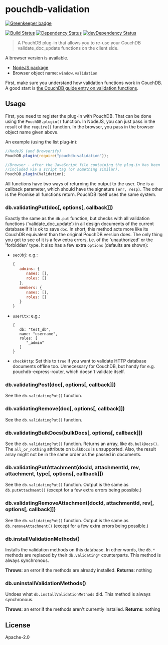 pouchdb-validation
==================

[![Greenkeeper badge](https://badges.greenkeeper.io/pouchdb/pouchdb-validation.svg)](https://greenkeeper.io/)

[![Build Status](https://travis-ci.org/pouchdb/pouchdb-validation.svg?branch=master)](https://travis-ci.org/pouchdb/pouchdb-validation)
[![Dependency Status](https://david-dm.org/pouchdb/pouchdb-validation.svg)](https://david-dm.org/pouchdb/pouchdb-validation)
[![devDependency Status](https://david-dm.org/pouchdb/pouchdb-validation/dev-status.svg)](https://david-dm.org/pouchdb/pouchdb-validation#info=devDependencies)

> A PouchDB plug-in that allows you to re-use your CouchDB validate_doc_update functions on the client side.

A browser version is available.

- [NodeJS package](https://www.npmjs.org/package/pouchdb-validation)
- Browser object name: ``window.validation``

First, make sure you understand how validation functions work in CouchDB. A good
start is [the CouchDB guide entry on validation functions](http://guide.couchdb.org/draft/validation.html).

Usage
-----

First, you need to register the plug-in with PouchDB. That can be done using the
``PouchDB.plugin()`` function. In NodeJS, you can just pass in the result of the
``require()`` function. In the browser, you pass in the browser object name
given above.

An example (using the list plug-in):

```javascript
//NodeJS (and Browserify)
PouchDB.plugin(require("pouchdb-validation"));

//Browser - after the JavaScript file containing the plug-in has been
//included via a script tag (or something similar).
PouchDB.plugin(Validation);
```

All functions have two ways of returning the output to the user. One is
a callback parameter, which should have the signature ``(err, resp)``.
The other is the Promise all functions return. PouchDB itself uses the
same system.

### db.validatingPut(doc[, options[, callback]])
Exactly the same as the ``db.put`` function, but checks with all validation
functions ('validate_doc_update') in all design documents of the current
database if it is ok to save ``doc``. In short, this method acts more like its
CouchDB equivalent than the original PouchDB version does. The only thing you
get to see of it is a few extra errors, i.e. of the 'unauthorized' or the
'forbidden' type. It also has a few extra ``options`` (defaults are shown):

- ``secObj``: e.g.:

  ```javascript
  {
     admins: {
        names: [],
        roles: []
     },
     members: {
        names: [],
        roles: []
     }
  }
  ```

- ``userCtx``: e.g.:

  ```javascript:
  {
     db: "test_db",
     name: "username",
     roles: [
        "_admin"
     ]
  }
  ```

- ``checkHttp``: Set this to ``true`` if you want to validate HTTP database
  documents offline too. Unnecessary for CouchDB, but handy for e.g.
  pouchdb-express-router, which doesn't validate itself.

### db.validatingPost(doc[, options[, callback]])

See the ``db.validatingPut()`` function.

### db.validatingRemove(doc[, options[, callback]])

See the ``db.validatingPut()`` function.

### db.validatingBulkDocs(bulkDocs[, options[, callback]])

See the ``db.validatingPut()`` function. Returns an array, like
``db.bulkDocs()``. The ``all_or_nothing`` attribute on ``bulkDocs`` is
unsupported. Also, the result array might not be in the same order as
the passed in documents.

### db.validatingPutAttachment(docId, attachmentId, rev, attachment, type[, options[, callback]])

See the ``db.validatingPut()`` function. Output is the same as
``db.putAttachment()`` (except for a few extra errors being possible.)

### db.validatingRemoveAttachment(docId, attachmentId, rev[, options[, callback]])

See the ``db.validatingPut()`` function. Output is the same as
``db.removeAttachment()`` (except for a few extra errors being possible.)

### db.installValidationMethods()

Installs the validation methods on this database. In other words, the ``db.*``
methods are replaced by their ``db.validating*`` counterparts. This method is
always synchronous.

**Throws**: an error if the methods are already installed.
**Returns**: nothing

### db.uninstallValidationMethods()

Undoes what ``db.installValidationMethods`` did. This method is always
synchronous.

**Throws**: an error if the methods aren't currently installed.
**Returns**: nothing

License
-------

Apache-2.0

